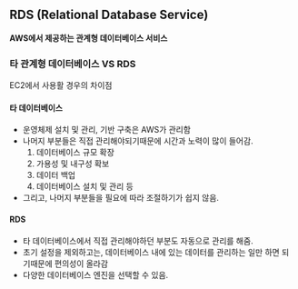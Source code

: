 ## RDS (Relational Database Service)

**AWS에서 제공하는 관계형 데이터베이스 서비스**

### 타 관계형 데이터베이스 VS RDS

EC2에서 사용활 경우의 차이점

#### 타 데이터베이스

- 운영체제 설치 및 관리, 기반 구축은 AWS가 관리함
- 나머지 부분들은 직접 관리해야되기때문에 시간과 노력이 많이 들어감.
  1. 데이터베이스 규모 확장
  2. 가용성 및 내구성 확보
  3. 데이터 백업
  4. 데이터베이스 설치 및 관리 등
- 그리고, 나머지 부분들을 필요에 따라 조절하기가 쉽지 않음.

#### RDS

- 타 데이터베이스에서 직접 관리해야하던 부분도 자동으로 관리를 해줌.
- 초기 설정을 제외하고는, 데이터베이스 내에 있는 데이터를 관리하는 일만 하면 되기때문에 편의성이 올라감
- 다양한 데이터베이스 엔진을 선택할 수 있음.
